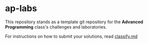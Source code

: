 ap-labs
=======

This repository stands as a template git repository for the **Advanced Programming** class's challenges and laboratories.

For instructions on how to submit your solutions, read [classify.md](./classify.md)